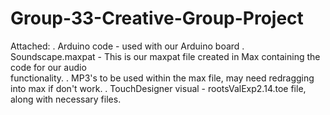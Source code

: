 # Group-33-Creative-Group-Project
Attached:
. Arduino code - used with our Arduino board
. Soundscape.maxpat - This is our maxpat file created in Max containing the code for our audio     
  functionality.
. MP3's to be used within the max file, may need redragging into max if don't work.
. TouchDesigner visual - rootsValExp2.14.toe file, along with necessary files. 
